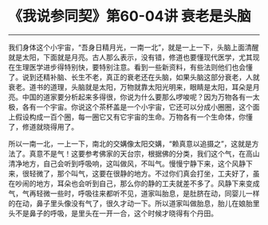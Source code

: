 # 《我说参同契》第60-04讲 衰老是头脑

------

我们身体这个小宇宙，“吾身日精月光，一南一北”，就是一上一下，头脑上面清醒就是太阳，下面就是月亮。古人那么表示，没有错，修道也要懂现代医学，尤其现在生理医学进步得特别快，要特别注意。看到一些新资料，有些法则他们也会懂了。说到还精补脑、长生不老，真正的衰老还在头脑，如果头脑这部分衰老，人就衰老。道书的道理，头脑就是太阳，万物就靠太阳光明来，眼睛是太阳，耳朵是月亮。中国的道家要分析起来多得很，你说为什么要那么啰唆呢？因为万物各有一太极，各有一个宇宙。你说这个茶杯盖是一个小宇宙，它还可以分成小圈圈，这个面上假设构成一百个圈，每一圈它又有它宇宙的生命。万物各有一个生命体，你懂了，修道就晓得用了。

所以一南一北，一上一下，南北的交媾像太阳交媾，“赖真意以追摄之”，这就是方法了。真意不是气！这要参考佛家的天台宗，根据佛的分类，我们这个气，在高山清净地方，自己会听到呼吸响，这叫做风，不叫气。慢慢宁静下来，这个风静下来，很轻微了，那个叫气，这要在很静的地方。不过你们真会打坐，工夫好了，虽在吵闹的地方，耳朵也会听到自己，那么你的静的工夫就差不多了。风静下来变成气，气再轻微一些时，呼吸往来都听不见，道家叫胎息，是肚脐在动，同婴儿一样的在动，鼻子里头像没有气了，很久才动一下。所以道家叫做胎息，胎儿在娘胎里头不是鼻子的呼吸，是里头在一开一合，这个时候才晓得有个丹田。